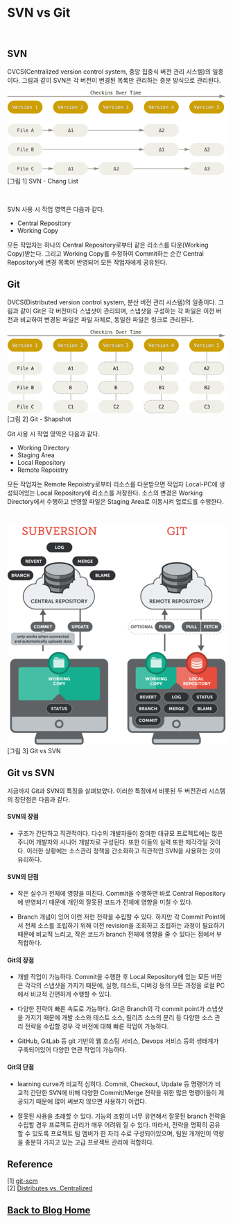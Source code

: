 # SVN vs Git

<br/> 

## SVN
CVCS(Centralized version control system, 중앙 집중식 버전 관리 시스템)의 일종이다. 그림과 같이 SVN은 각 버전이 변경된 목록만 관리하는 증분 방식으로 관리된다. 

![](images/svn-changlist.png "그림 출처 : https://git-scm.com/book/en/v2")
[그림 1] SVN - Chang List

<br/> 

SVN 사용 시 작업 영역은 다음과 같다.  
- Central Repository
- Working Copy

모든 작업자는 하나의 Central Repository로부터 같은 리소스를 다운(Working Copy)받는다. 그리고 Working Copy를 수정하여 Commit하는 순간 Central Repository에 변경 목록이 반영되어 모든 작업자에게 공유된다.

## Git
DVCS(Distributed version control system, 분산 버전 관리 시스템)의 일종이다. 그림과 같이 Git은 각 버전마다 스냅샷이 관리되며, 스냅샷을 구성하는 각 파일은 이전 버전과 비교하여 변경된 파일은 파일 자체로, 동일한 파일은 링크로 관리된다. 

![](images/git-shapshot.png "그림 출처 : https://git-scm.com/book/en/v2")
[그림 2] Git - Shapshot

Git 사용 시 작업 영역은 다음과 같다.  
- Working Directory
- Staging Area
- Local Repository
- Remote Repoistry

모든 작업자는 Remote Repoistry로부터 리소스를 다운받으면 작업자 Local-PC에 생성되어있는 Local Repository에 리소스를 저장한다. 소스의 변경은 Working Directory에서 수행하고 반영할 파일은 Staging Area로 이동시켜 업로드를 수행한다.

<br/> 

![](images/centralized-vs-distributed.png "https://www.git-tower.com/learn/git/ebook/en/desktop-gui/appendix/from-subversion-to-git")
[그림 3] Git vs SVN

## Git vs SVN

지금까지 Git과 SVN의 특징을 살펴보았다. 이러한 특징에서 비롯된 두 버전관리 시스템의 장단점은 다음과 같다.

#### SVN의 장점
- 구조가 간단하고 직관적이다. 다수의 개발자들이 참여한 대규모 프로젝트에는 많은 주니어 개발자와 시니어 개발자로 구성된다. 또한 이들의 실력 또한 제각각일 것이다. 이러한 상황에는 소스관리 정책을 간소화하고 직관적인 SVN을 사용하는 것이 유리하다.

#### SVN의 단점
- 작은 실수가 전체에 영향을 미친다. Commit을 수행하면 바로 Central Repository에 반영되기 때문에 개인의 잘못된 코드가 전체에 영향을 미칠 수 있다.

- Branch 개념이 있어 이런 저런 전략을 수립할 수 있다. 하지만 각 Commit Point에서 전체 소스를 조립하기 위해 이전 revision을 조회하고 조립하는 과정이 필요하기 때문에 비교적 느리고, 작은 코드가 branch 전체에 영향을 줄 수 있다는 점에서 부적합하다.

#### Git의 장점
- 개별 작업이 가능하다. Commit을 수행한 후 Local Repository에 있는 모든 버전은 각각의 스냅샷을 가지기 때문에, 실행, 테스트, 디버깅 등의 모든 과정을 로컬 PC에서 비교적 간편하게 수행할 수 있다.

- 다양한 전략이 빠른 속도로 가능하다. Git은 Branch의 각 commit point가 스냅샷을 가지기 때문에 개발 소스와 테스트 소스, 릴리즈 소스의 분리 등 다양한 소스 관리 전략을 수립할 경우 각 버전에 대해 빠른 작업이 가능하다. 

- GitHub, GitLab 등 git 기반의 웹 호스팅 서비스, Devops 서비스 등의 생태계가 구축되어있어 다양한 연관 작업이 가능하다.

#### Git의 단점
- learning curve가 비교적 심히다. Commit, Checkout, Update 등 명령어가 비교적 간단한 SVN에 비해 다양한 Commit/Merge 전략을 위한 많은 명령어들이 제공되기 때문에 많이 써보지 않으면 사용하기 어렵다. 

- 잘못된 사용을 초래할 수 있다. 기능의 조합이 너무 유연해서 잘못된 branch 전략을 수립할 경우 프로젝트 관리가 매우 어려워 질 수 있다. 따라서, 전략을 명확히 공유할 수 있도록 프로젝트 팀 맴버가 한 자리 수로 구성되어있으며, 팀원 개개인이 역량을 충분히 가지고 있는 고급 프로젝트 관리에 적합하다.

## Reference
[1] [git-scm](https://git-scm.com/book/en/v2)  
[2] [Distributes vs. Centralized](https://www.git-tower.com/learn/git/ebook/en/desktop-gui/appendix/from-subversion-to-git)  

## [**Back to Blog Home**](../README.md)
